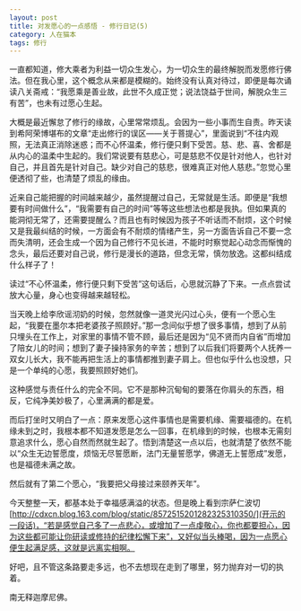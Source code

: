 ```yaml
---
layout: post
title: 对发愿心的一点感悟 - 修行日记(5)
category: 人在猫本
tags: 修行
---
```


一直都知道，修大乘者为利益一切众生发心，为一切众生的最终解脱而发愿修行佛法。但在我心里，这个概念从来都是模糊的。始终没有认真对待过，即便是每次诵读八关斋戒：“我愿乘是善业故，此世不久成正觉；说法饶益于世间，解脱众生三有苦”，也未有过愿心生起。

大概是最近懈怠了修行的缘故，心里常常烦乱。会因为一些小事而生自责。昨天读到希阿荣博堪布的文章“走出修行的误区——关于菩提心”，里面说到“不往内观照，无法真正消除迷惑；而不心怀温柔，修行便只剩下受苦。慈、悲、喜、舍都是从内心的温柔中生起的。我们常说要有慈悲心，可是慈悲不仅是针对他人，也针对自己，并且首先是针对自己。缺少对自己的慈悲，很难真正对他人慈悲。”忽觉心里便透彻了些，也清楚了烦乱的缘由。

近来自己能把握的时间越来越少，虽然提醒过自己，无常就是生活。即便是“我想要有时间做什么”，“我需要有自己的时间”等等这些想法也都是我执。但如果真的能洞彻无常了，还需要提醒么？而且也有时候因为孩子不听话而不耐烦，这个时候又是我最纠结的时候，一方面会有不耐烦的情绪产生，另一方面告诉自己不要一念而失清明，还会生成一个因为自己修行不见长进，不能时时察觉起心动念而惭愧的念头，最后还要对自己说，修行是漫长的道路，但念无常，慎勿放逸。这都纠结成什么样子了！

读过“不心怀温柔，修行便只剩下受苦”这句话后，心思就沉静了下来。一点点尝试放大心量，身心也变得越来越轻松。

当天晚上给李欣谣沏奶的时候，忽然就像一道灵光闪过心头，便有一个愿心生起，“我要在墨尔本把老婆孩子照顾好。”那一念间似乎想了很多事情，想到了从前只埋头在工作上，对家里的事情不管不顾，最后还是因为“见不贤而内自省”而增加了陪女儿的时间；想到了妻子操持家务的辛苦；想到了以后我们将要两个人抚养一双女儿长大，我不能再把生活上的事情都推到妻子肩上。但也似乎什么也没想，只是一个单纯的心愿，我要照顾好她们。

这种感觉与责任什么的完全不同。它不是那种沉甸甸的要落在你肩头的东西，相反，它纯净美妙极了，心里满满的都是爱。

而后打坐时又明白了一点：原来发愿心这件事情也是需要机缘、需要福德的。在机缘未到之时，我根本都不知道发愿是怎么一回事，在机缘到的时候，也根本无需刻意追求什么，愿心自然而然就生起了。悟到清楚这一点以后，也就清楚了依然不能以“众生无边誓愿度，烦恼无尽誓愿断，法门无量誓愿学，佛道无上誓愿成”发愿，也是福德未满之故。

然后就有了第二个愿心，“我要把父母接过来颐养天年”。

今天整整一天，都基本处于幸福感满溢的状态。但是晚上看到宗萨仁波切[http://cdxcn.blog.163.com/blog/static/8572515201282325310350/](开示的一段话)，“若是感觉自己多了一点悲心，或增加了一点虔敬心，你也都要担心，因为这些都可能让你研读或修持的纪律松懈下来”，又好似当头棒喝，因为一点愿心便生起满足感，这就是远离实相啊。

好吧，且不管这条路要走多远，也不去想现在走到了哪里，努力抛弃对一切的执着。

南无释迦摩尼佛。